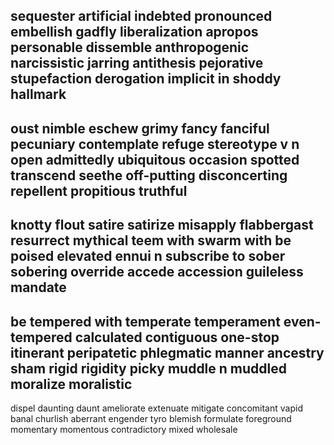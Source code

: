 sequester
artificial
indebted
pronounced
embellish
gadfly
liberalization
apropos
personable
dissemble
anthropogenic
narcissistic
jarring
antithesis
pejorative
stupefaction
derogation
implicit in
shoddy
hallmark
---
oust
nimble
eschew
grimy
fancy
fanciful
pecuniary
contemplate
refuge
stereotype  v n
open
admittedly
ubiquitous
occasion
spotted
transcend
seethe
off-putting  disconcerting repellent
propitious
truthful
---
knotty
flout
satire
satirize
misapply
flabbergast
resurrect
mythical
teem with   swarm with
be poised
elevated
ennui  n
subscribe to
sober
sobering
override
accede
accession
guileless
mandate
---
be tempered with
temperate
temperament
even-tempered
calculated
contiguous
one-stop
itinerant
peripatetic
phlegmatic
manner
ancestry
sham
rigid
rigidity
picky
muddle  n
muddled
moralize
moralistic
---
dispel
daunting   daunt
ameliorate  extenuate mitigate
concomitant
vapid  banal
churlish
aberrant
engender
tyro
blemish
formulate
foreground
momentary
momentous
contradictory
mixed
wholesale